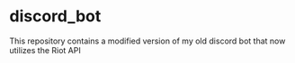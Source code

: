 # discord_bot
This repository contains a modified version of my old discord bot that now utilizes the Riot API
